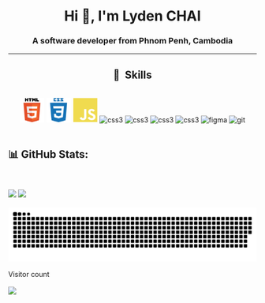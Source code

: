    <h1 align="center">Hi 👋, I'm Lyden CHAI</h1>
    <h3 align="center">A software developer from Phnom Penh, Cambodia</h3>
    <hr />
    <h2 align="center">🚀 &nbsp;Skills</h2>
    <div align="center">
      <br />
      <div align="center">
        <img
          src="https://raw.githubusercontent.com/devicons/devicon/master/icons/html5/html5-original-wordmark.svg"
          alt="html5"
          width="50"
          height="50"
        />
        <img
          src="https://raw.githubusercontent.com/devicons/devicon/1119b9f84c0290e0f0b38982099a2bd027a48bf1/icons/css3/css3-plain-wordmark.svg"
          alt="css3"
          width="50"
          height="50"
        />
        <img
          src="https://raw.githubusercontent.com/devicons/devicon/1119b9f84c0290e0f0b38982099a2bd027a48bf1/icons/javascript/javascript-plain.svg"
          alt="css3"
          width="50"
          height="50"
        />
        <img
          src="https://www.svgrepo.com/show/374144/typescript.svg"
          alt="css3"
          width="50"
          height="50"
        />
        <img
          src="https://upload.wikimedia.org/wikipedia/commons/thumb/c/cf/Angular_full_color_logo.svg/2048px-Angular_full_color_logo.svg.png"
          alt="css3"
          width="50"
          height="50"
        />
        <img
          src="https://upload.wikimedia.org/wikipedia/commons/thumb/9/95/Vue.js_Logo_2.svg/2367px-Vue.js_Logo_2.svg.png"
          alt="css3"
          width="50"
          height="50"
        />
            <img
          src="https://upload.wikimedia.org/wikipedia/commons/thumb/a/ae/Nuxt_logo.svg/2560px-Nuxt_logo.svg.png"
          alt="css3"
          width="50"
          height="50"
        />
        <img
          src="https://www.vectorlogo.zone/logos/figma/figma-icon.svg"
          alt="figma"
          width="50"
          height="50"
        />
        <img
          src="https://www.vectorlogo.zone/logos/git-scm/git-scm-icon.svg"
          alt="git"
          width="50"
          height="50"
        />
      </div>
    </div>
    <br />
    <h2>📊 GitHub Stats:</h2>
    <br />
    <br /> 
    <div>
    <img src="https://github-readme-stats.vercel.app/api?username=lydenchai&theme=tokyonight&hide_border=false&include_all_commits=true&count_private=true" /> 
    <img src="https://github-readme-stats.vercel.app/api/top-langs/?username=lydenchai&theme=tokyonight&hide_border=false&include_all_commits=true&count_private=true&layout=compact" />
    </div>
    <br />
    <a href=#><img src="contributions.svg"></a>
    <p align="center">

Visitor count<br><br>
<img src="https://profile-counter.glitch.me/sreypheasin/count.svg" />

</p>
<!-- <div align="center">
      <img width="50%" alt="image not found!" src="https://i.pinimg.com/originals/5f/93/49/5f934966a1d20bae1909c9ef2278bd4c.gif" />
    </div>  -->
